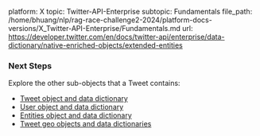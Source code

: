 platform: X
topic: Twitter-API-Enterprise
subtopic: Fundamentals
file_path: /home/bhuang/nlp/rag-race-challenge2-2024/platform-docs-versions/X_Twitter-API-Enterprise/Fundamentals.md
url: https://developer.twitter.com/en/docs/twitter-api/enterprise/data-dictionary/native-enriched-objects/extended-entities

### Next Steps

Explore the other sub-objects that a Tweet contains:

* [Tweet object and data dictionary](https://developer.twitter.com/en/docs/twitter-api/enterprise/data-dictionary/native-enriched-objects/tweet)
* [User object and data dictionary](https://developer.twitter.com/en/docs/twitter-api/enterprise/data-dictionary/native-enriched-objects/user)
* [Entities object and data dictionary](https://developer.twitter.com/en/docs/twitter-api/enterprise/data-dictionary/native-enriched-objects/entities)
* [Tweet geo objects and data dictionaries](https://developer.twitter.com/en/docs/twitter-api/enterprise/data-dictionary/native-enriched-objects/geo)